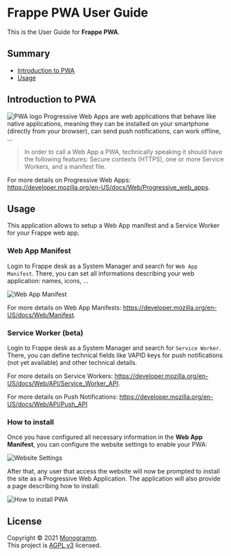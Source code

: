# **Frappe PWA** User Guide

This is the User Guide for **Frappe PWA**.

## Summary

* [Introduction to PWA](#Introduction%20to%20PWA)
* [Usage](#Usage)

## Introduction to PWA

![PWA logo](assets/pwalogo.svg)
Progressive Web Apps are web applications that behave like native applications, meaning they can be installed on your smartphone (directly from your browser), can send push notifications, can work offline, ...

> In order to call a Web App a PWA, technically speaking it should have the following features: Secure contexts (HTTPS), one or more Service Workers, and a manifest file.

For more details on Progressive Web Apps: <https://developer.mozilla.org/en-US/docs/Web/Progressive_web_apps>.

## Usage

This application allows to setup a Web App manifest and a Service Worker for your Frappe web app.

### Web App Manifest

Login to Frappe desk as a System Manager and search for `Web App Manifest`. There, you can set all informations describing your web application: names, icons, ...

![Web App Manifest](assets/frappe_pwa_manifest.gif)

For more details on Web App Manifests: <https://developer.mozilla.org/en-US/docs/Web/Manifest>.

### Service Worker (beta)

Login to Frappe desk as a System Manager and search for `Service Worker`. There, you can define technical fields like VAPID keys for push notifications (not yet available) and other technical details.

For more details on Service Workers: <https://developer.mozilla.org/en-US/docs/Web/API/Service_Worker_API>.

For more details on Push Notifications: <https://developer.mozilla.org/en-US/docs/Web/API/Push_API>

### How to install

Once you have configured all necessary information in the **Web App Manifest**, you can configure the website settings to enable your PWA:

![Website Settings](assets/frappe_pwa_website_settings.png)

After that, any user that access the website will now be prompted to install the site as a Progressive Web Application. The application will also provide a page describing how to install:

![How to install PWA](assets/frappe_pwa_install.gif)

## License

Copyright © 2021 [Monogramm](https://github.com/Monogramm).<br />
This project is [AGPL v3](https://opensource.org/licenses/AGPL-3.0) licensed.
